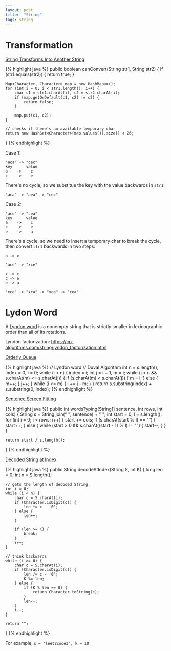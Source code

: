 ```yaml
---
layout: post
title:  "String"
tags: string
---
```

# Transformation

[String Transforms Into Another String][string-transforms-into-another-string]

{% highlight java %}
public boolean canConvert(String str1, String str2) {
    if (str1.equals(str2)) {
        return true;
    }

    Map<Character, Character> map = new HashMap<>();
    for (int i = 0; i < str1.length(); i++) {
        char c1 = str1.charAt(i), c2 = str2.charAt(i);
        if (map.getOrDefault(c1, c2) != c2) {
            return false;
        }

        map.put(c1, c2);
    }

    // checks if there's an available temporary char
    return new HashSet<Character>(map.values()).size() < 26;
}
{% endhighlight %}

Case 1:

```
"aca" -> "cec"
key      value
a    ->    c
c    ->    e
```
There's no cycle, so we substitue the key with the value backwards in `str1`:
```
"aca" -> "aea" -> "cec"
```

Case 2:

```
"ace" -> "cea"
key      value
a    ->    c
c    ->    e
e    ->    a
```
There's a cycle, so we need to insert a temporary char to break the cycle, then convert `str1` backwards in two steps:
```
a -> x

"ace" -> "xce"

x -> c
c -> e
e -> a

"xce" -> "xca" -> "xea" -> "cea"
```
# Lydon Word

A [Lyndon word](https://en.wikipedia.org/wiki/Lyndon_word) is a nonempty string that is strictly smaller in lexicographic order than all of its rotations.

Lyndon factorization: https://cp-algorithms.com/string/lyndon_factorization.html

[Orderly Queue][orderly-queue]

{% highlight java %}
// Lyndon word
// Duval Algorithm
int n = s.length(), index = 0, i = 0;
while (i < n) {
    index = i;
    int j = i + 1, m = i;
    while (j < n && s.charAt(m) <= s.charAt(j)) {
        if (s.charAt(m) < s.charAt(j)) {
            m = i;
        } else {
            m++;
        }
        j++;
    }
    while (i <= m) {
        i += j - m;
    }
}
return s.substring(index) + s.substring(0, index);
{% endhighlight %}

[Sentence Screen Fitting][sentence-screen-fitting]

{% highlight java %}
public int wordsTyping(String[] sentence, int rows, int cols) {
    String s = String.join(" ", sentence) + " ";
    int start = 0, l = s.length();
    for (int i = 0; i < rows; i++) {
        start += cols;
        if (s.charAt(start % l) == ' ') {
            start++;
        } else {
            while (start > 0 && s.charAt((start - 1) % l) != ' ') {
                start--;
            }
        }
    }

    return start / s.length();
}
{% endhighlight %}

[Decoded String at Index][decoded-string-at-index]

{% highlight java %}
public String decodeAtIndex(String S, int K) {
    long len = 0;
    int n = S.length();

    // gets the length of decoded String
    int i = 0;
    while (i < n) {
        char c = S.charAt(i);
        if (Character.isDigit(c)) {
            len *= c - '0';
        } else {
            len++;
        }

        if (len >= K) {
            break;
        }
        i++;
    }

    // think backwards
    while (i >= 0) {
        char c = S.charAt(i);
        if (Character.isDigit(c)) {
            len /= c - '0';
            K %= len;
        } else {
            if (K % len == 0) {
                return Character.toString(c);
            }
            len--;
        }
        i--;
    }

    return "";
}
{% endhighlight %}

For example, `s = "leet2code3", k = 10`

[decoded-string-at-index]: https://leetcode.com/problems/decoded-string-at-index/
[orderly-queue]: https://leetcode.com/problems/orderly-queue/
[sentence-screen-fitting]: https://leetcode.com/problems/sentence-screen-fitting/
[string-transforms-into-another-string]: https://leetcode.com/problems/string-transforms-into-another-string/
